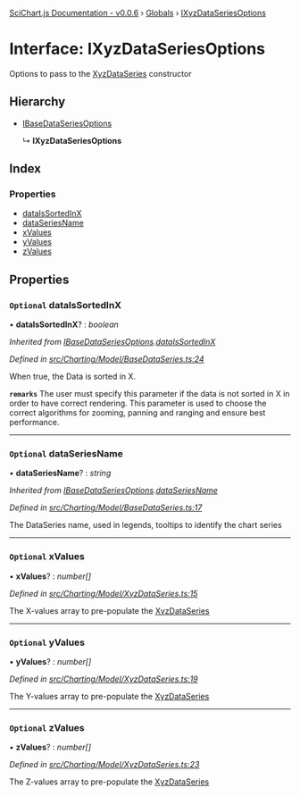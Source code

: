 [SciChart.js Documentation - v0.0.6](../README.md) › [Globals](../globals.md) › [IXyzDataSeriesOptions](ixyzdataseriesoptions.md)

# Interface: IXyzDataSeriesOptions

Options to pass to the [XyzDataSeries](../classes/xyzdataseries.md) constructor

## Hierarchy

* [IBaseDataSeriesOptions](ibasedataseriesoptions.md)

  ↳ **IXyzDataSeriesOptions**

## Index

### Properties

* [dataIsSortedInX](ixyzdataseriesoptions.md#optional-dataissortedinx)
* [dataSeriesName](ixyzdataseriesoptions.md#optional-dataseriesname)
* [xValues](ixyzdataseriesoptions.md#optional-xvalues)
* [yValues](ixyzdataseriesoptions.md#optional-yvalues)
* [zValues](ixyzdataseriesoptions.md#optional-zvalues)

## Properties

### `Optional` dataIsSortedInX

• **dataIsSortedInX**? : *boolean*

*Inherited from [IBaseDataSeriesOptions](ibasedataseriesoptions.md).[dataIsSortedInX](ibasedataseriesoptions.md#optional-dataissortedinx)*

*Defined in [src/Charting/Model/BaseDataSeries.ts:24](https://github.com/ABTSoftware/SciChart.Dev/blob/ff9f38d289/Web/src/SciChart/src/Charting/Model/BaseDataSeries.ts#L24)*

When true, the Data is sorted in X.

**`remarks`** The user must specify this parameter if the data is not sorted in X
in order to have correct rendering. This parameter is used to choose the correct
algorithms for zooming, panning and ranging and ensure best performance.

___

### `Optional` dataSeriesName

• **dataSeriesName**? : *string*

*Inherited from [IBaseDataSeriesOptions](ibasedataseriesoptions.md).[dataSeriesName](ibasedataseriesoptions.md#optional-dataseriesname)*

*Defined in [src/Charting/Model/BaseDataSeries.ts:17](https://github.com/ABTSoftware/SciChart.Dev/blob/ff9f38d289/Web/src/SciChart/src/Charting/Model/BaseDataSeries.ts#L17)*

The DataSeries name, used in legends, tooltips to identify the chart series

___

### `Optional` xValues

• **xValues**? : *number[]*

*Defined in [src/Charting/Model/XyzDataSeries.ts:15](https://github.com/ABTSoftware/SciChart.Dev/blob/ff9f38d289/Web/src/SciChart/src/Charting/Model/XyzDataSeries.ts#L15)*

The X-values array to pre-populate the [XyzDataSeries](../classes/xyzdataseries.md)

___

### `Optional` yValues

• **yValues**? : *number[]*

*Defined in [src/Charting/Model/XyzDataSeries.ts:19](https://github.com/ABTSoftware/SciChart.Dev/blob/ff9f38d289/Web/src/SciChart/src/Charting/Model/XyzDataSeries.ts#L19)*

The Y-values array to pre-populate the [XyzDataSeries](../classes/xyzdataseries.md)

___

### `Optional` zValues

• **zValues**? : *number[]*

*Defined in [src/Charting/Model/XyzDataSeries.ts:23](https://github.com/ABTSoftware/SciChart.Dev/blob/ff9f38d289/Web/src/SciChart/src/Charting/Model/XyzDataSeries.ts#L23)*

The Z-values array to pre-populate the [XyzDataSeries](../classes/xyzdataseries.md)

